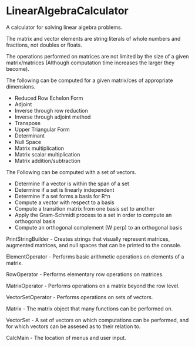 # LinearAlgebraCalculator
A calculator for solving linear algebra problems.

The matrix and vector elements are string literals of whole numbers and fractions, not doubles or floats.

The operations performed on matrices are not limited by the size of a given matrix/matrices (Although computation time increases the larger they become).

The following can be computed for a given matrix/ces of appropriate dimensions.
  - Reduced Row Echelon Form
  - Adjoint
  - Inverse through row reduction
  - Inverse through adjoint method
  - Transpose
  - Upper Triangular Form
  - Determinant
  - Null Space
  - Matrix multiplication
  - Matrix scalar multiplication
  - Matrix addition/subtraction
  
The Following can be computed with a set of vectors.
  - Determine if a vector is within the span of a set
  - Determine if a set is linearly independent
  - Determine if a set forms a basis for R^n
  - Compute a vector with respect to a basis
  - Compute a transition matrix from one basis set to another
  - Apply the Gram-Schmidt process to a set in order to compute an orthogonal basis
  - Compute an orthogonal complement (W perp) to an orthogonal basis

PrintStringBuilder - Creates strings that visually represent matrices, augmented matrices, and null spaces that can be printed to the console.

ElementOperator - Performs basic arithmetic operations on elements of a matrix.

RowOperator - Performs elementary row operations on matrices.

MatrixOperator - Performs operations on a matrix beyond the row level.

VectorSetOperator - Performs operations on sets of vectors.

Matrix - The matrix object that many functions can be performed on.

VectorSet - A set of vectors on which computations can be performed, and for which vectors can be assesed as to their relation to.

CalcMain - The location of menus and user input.
